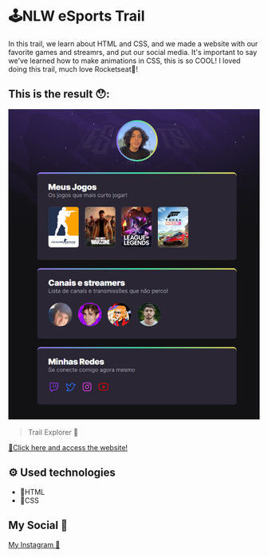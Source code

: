 # 🕹️NLW eSports Trail

In this trail, we learn about HTML and CSS, and we made a website with our favorite games and streamrs, and put our social media.
It's important to say we've learned how to make animations in CSS, this is so COOL! I loved doing this trail, much love Rocketseat💜!

## This is the result 😯:

![preview](./.github/Screenshot.png)

>Trail Explorer 🔎

[🔗Click here and access the website! ](https://brenolo04.github.io/NLW-eSports-explorer/)

## ⚙️ Used technologies

- 📜HTML
- 🎨CSS

## My Social 📱

[My Instagram 🤳]( https://www.instagram.com/brenocaires_/)